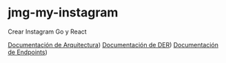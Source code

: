 # jmg-my-instagram
Crear Instagram Go y React


[Documentación de Arquitectura](../documentation/arquitectura.md))
[Documentación de DER](../documentation/der.md))
[Documentación de Endpoints](../documentation/endpoints.md))
